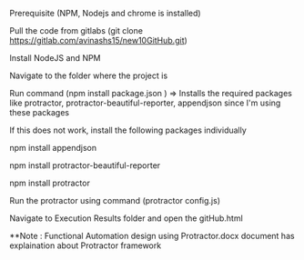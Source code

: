 Prerequisite (NPM, Nodejs and chrome is installed)

Pull the code from gitlabs (git clone https://gitlab.com/avinashs15/new10GitHub.git)

Install NodeJS and NPM

Navigate to the folder where the project is 

Run command (npm install package.json ) => Installs the required packages like protractor, protractor-beautiful-reporter, appendjson since I'm using these packages

If this does not work, install the following packages individually

npm install appendjson

npm install protractor-beautiful-reporter

npm install protractor

Run the protractor using command (protractor config.js)

Navigate to Execution Results folder and open the gitHub.html

**Note : Functional Automation design using Protractor.docx document has explaination about Protractor framework
